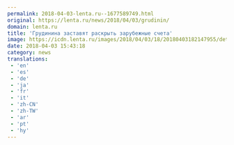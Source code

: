 ```yaml
---
permalink: 2018-04-03-lenta.ru--1677589749.html
original: https://lenta.ru/news/2018/04/03/grudinin/
domain: lenta.ru
title: 'Грудинина заставят раскрыть зарубежные счета'
image: https://icdn.lenta.ru/images/2018/04/03/18/20180403182147955/detail_cda3e24a854c725e1025b108c4c1ac83.jpg
date: 2018-04-03 15:43:18
category: news
translations: 
 - 'en'
 - 'es'
 - 'de'
 - 'ja'
 - 'fr'
 - 'it'
 - 'zh-CN'
 - 'zh-TW'
 - 'ar'
 - 'pt'
 - 'hy'
---
```


